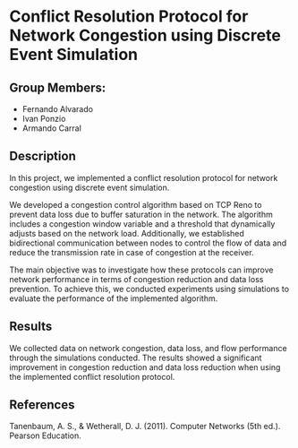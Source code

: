 # Conflict Resolution Protocol for Network Congestion using Discrete Event Simulation

## Group Members:
- Fernando Alvarado
- Ivan Ponzio
- Armando Carral

## Description
In this project, we implemented a conflict resolution protocol for network congestion using discrete event simulation.

We developed a congestion control algorithm based on TCP Reno to prevent data loss due to buffer saturation in the network. The algorithm includes a congestion window variable and a threshold that dynamically adjusts based on the network load. Additionally, we established bidirectional communication between nodes to control the flow of data and reduce the transmission rate in case of congestion at the receiver.

The main objective was to investigate how these protocols can improve network performance in terms of congestion reduction and data loss prevention. To achieve this, we conducted experiments using simulations to evaluate the performance of the implemented algorithm.

## Results
We collected data on network congestion, data loss, and flow performance through the simulations conducted. The results showed a significant improvement in congestion reduction and data loss reduction when using the implemented conflict resolution protocol.

## References
Tanenbaum, A. S., & Wetherall, D. J. (2011). Computer Networks (5th ed.). Pearson Education.
